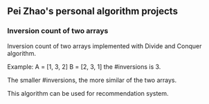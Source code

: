 Pei Zhao's personal algorithm projects
---

### Inversion count of two arrays


Inversion count of two arrays implemented with Divide and Conquer
algorithm.

Example:
A = [1, 3, 2]
B = [2, 3, 1]
the #inversions is 3.

The smaller #inversions, the more similar of the two arrays.

This algorithm can be used for recommendation system.
